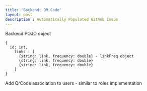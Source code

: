 ```yaml
---
title: 'Backend: QR Code'
layout: post
description : Automatically Populated Github Issue
---
```


Backend POJO object

```
{ 
  id: int,
    links : [
      {string: link, frequency: double} - linkFreq object
      {string: link, frequency: double}
      {string: link, frequency: double}
    ]
}
```

Add QrCode association to users - similar to roles implementation

